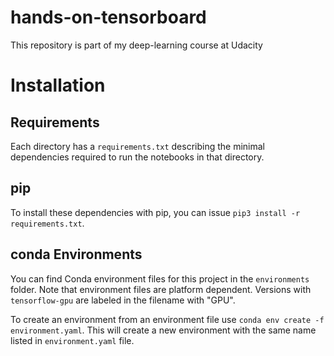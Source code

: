 # hands-on-tensorboard
This repository is part of my deep-learning course at Udacity


# Installation

## Requirements
Each directory has a `requirements.txt` describing the minimal dependencies required to run the notebooks in that directory.

## pip
To install these dependencies with pip, you can issue `pip3 install -r requirements.txt`.

## conda Environments
You can find Conda environment files for this project in the ``environments`` folder.
Note that environment files are platform dependent. Versions with ``tensorflow-gpu`` are labeled in the filename with "GPU".

To create an environment from an environment file use ``conda env create -f environment.yaml``. 
This will create a new environment with the same name listed in ``environment.yaml`` file.
